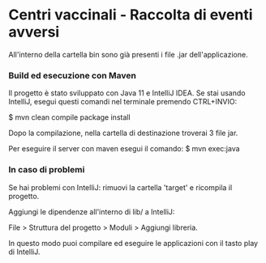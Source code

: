 # Centri vaccinali - Raccolta di eventi avversi
All'interno della cartella bin sono già presenti i file .jar dell'applicazione.

### Build ed esecuzione con Maven
Il progetto è stato sviluppato con Java 11 e IntelliJ IDEA.
Se stai usando IntelliJ, esegui questi comandi nel terminale premendo CTRL+INVIO:

$ mvn clean compile package install

Dopo la compilazione, nella cartella di destinazione troverai 3 file jar.

Per eseguire il server con maven esegui il comando:
$ mvn exec:java

### In caso di problemi
Se hai problemi con IntelliJ: rimuovi la cartella 'target' e ricompila il progetto.

Aggiungi le dipendenze all'interno di lib/ a IntelliJ:

File > Struttura del progetto > Moduli > Aggiungi libreria. 

In questo modo puoi compilare ed eseguire le applicazioni con il tasto play di IntelliJ.
